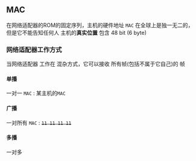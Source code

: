 ##  MAC
在网络适配器的ROM的固定序列，主机的硬件地址
`MAC` 在全球上是独一无二的，但是它不能告知任何人 主机的**真实位置**
包含 48 bit (6 byte)


###   网络适配器工作方式
当网络适配器 工作在 混杂方式，它可以接收 所有帧(包括不属于它自己)的 帧

####    单播 
一对一
`MAC` : 某主机的`MAC` 

####    广播 
一对所有
`MAC` : ~~`11 11 11 11`~~

####    多播 
一对多
